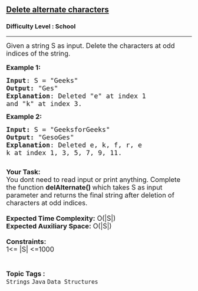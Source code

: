 <h2><a href="https://practice.geeksforgeeks.org/problems/java-delete-alternate-characters4036/1?page=3&difficulty[]=-2&sortBy=submissions">Delete alternate characters</a></h2><h3>Difficulty Level : School</h3><hr><div class="problems_problem_content__Xm_eO"><p><span style="font-size:18px">Given a string S as input. Delete the characters at odd indices of the string.</span><br>
<br>
<span style="font-size:18px"><strong>Example 1:</strong></span></p>

<pre><span style="font-size:18px"><strong>Input</strong>: S = "Geeks"
<strong>Output:</strong>&nbsp;"Ges"</span><span style="font-size:18px">&nbsp;
<strong>Explanation</strong>: Deleted "e" at index 1
and "k" at index 3.
</span></pre>

<p><span style="font-size:18px"><strong>Example 2:</strong></span></p>

<pre><span style="font-size:18px"><strong>Input: </strong>S = "GeeksforGeeks"
<strong>Output:&nbsp;</strong>"GesoGes"
<strong>Explanation</strong>: Deleted e, k, f, r, e
k at index 1, 3, 5, 7, 9, 11.</span></pre>

<p><br>
<span style="font-size:18px"><strong>Your Task:&nbsp;&nbsp;</strong><br>
You dont need to read input or print anything. Complete the function <strong>delAlternate()&nbsp;</strong>which takes S&nbsp;as input parameter and returns the final string after deletion of characters at odd indices.<br>
<br>
<strong>Expected Time Complexity:</strong> O(|S|)<br>
<strong>Expected Auxiliary Space:</strong> O(|S|)<br>
<br>
<strong>Constraints:</strong><br>
1&lt;= |S|&nbsp;&lt;=1000</span></p>
</div><br><p><span style=font-size:18px><strong>Topic Tags : </strong><br><code>Strings</code>&nbsp;<code>Java</code>&nbsp;<code>Data Structures</code>&nbsp;